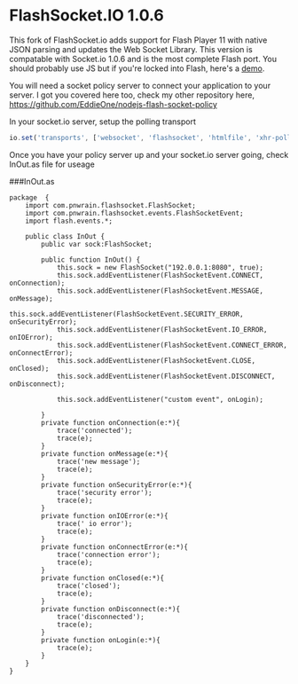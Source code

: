 # FlashSocket.IO 1.0.6

This fork of FlashSocket.io adds support for Flash Player 11 with native JSON parsing and updates the Web Socket Library.  This version is compatable with Socket.io 1.0.6 and is the most complete Flash port. You should probably use JS but if you're locked into Flash, here's a <a href="http://unbounded.nid.io/">demo</a>.

You will need a socket policy server to connect your application to your server. I got you covered here too, check my other repository here, https://github.com/EddieOne/nodejs-flash-socket-policy

In your socket.io server, setup the polling transport

```js
io.set('transports', ['websocket', 'flashsocket', 'htmlfile', 'xhr-polling', 'jsonp-polling', 'polling']);
```

Once you have your policy server up and your socket.io server going, check InOut.as file for useage

###InOut.as

```as3
package  {
	import com.pnwrain.flashsocket.FlashSocket;
	import com.pnwrain.flashsocket.events.FlashSocketEvent;
	import flash.events.*;
	
	public class InOut {
		public var sock:FlashSocket;

		public function InOut() {
			this.sock = new FlashSocket("192.0.0.1:8080", true);
			this.sock.addEventListener(FlashSocketEvent.CONNECT, onConnection);
			this.sock.addEventListener(FlashSocketEvent.MESSAGE, onMessage);
			this.sock.addEventListener(FlashSocketEvent.SECURITY_ERROR, onSecurityError);
			this.sock.addEventListener(FlashSocketEvent.IO_ERROR, onIOError);
			this.sock.addEventListener(FlashSocketEvent.CONNECT_ERROR, onConnectError);
			this.sock.addEventListener(FlashSocketEvent.CLOSE, onClosed);
			this.sock.addEventListener(FlashSocketEvent.DISCONNECT, onDisconnect);

			this.sock.addEventListener("custom event", onLogin);
			
		}
		private function onConnection(e:*){
			trace('connected');
			trace(e);
		}
		private function onMessage(e:*){
			trace('new message');
			trace(e);
		}
		private function onSecurityError(e:*){
			trace('security error');
			trace(e);
		}
		private function onIOError(e:*){
			trace(' io error');
			trace(e);
		}
		private function onConnectError(e:*){
			trace('connection error');
			trace(e);
		}
		private function onClosed(e:*){
			trace('closed');
			trace(e);
		}
		private function onDisconnect(e:*){
			trace('disconnected');
			trace(e);
		}
		private function onLogin(e:*){
			trace(e);
		}
	}
}
```
